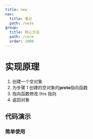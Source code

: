 ```yaml
---
title: new
nav:
  title: 笔记
  path: /note
group:
  title: 核心方法
  path: /core
  order: 1000
---
```


# 实现原理

1. 创建一个空对象
2. 为步骤 1 创建的空对象的**proto**指向函数
3. 指向函数修改 this 指向
4. 返回对象

## 代码演示

### 简单使用

<code src="./demo/demo.tsx" />

